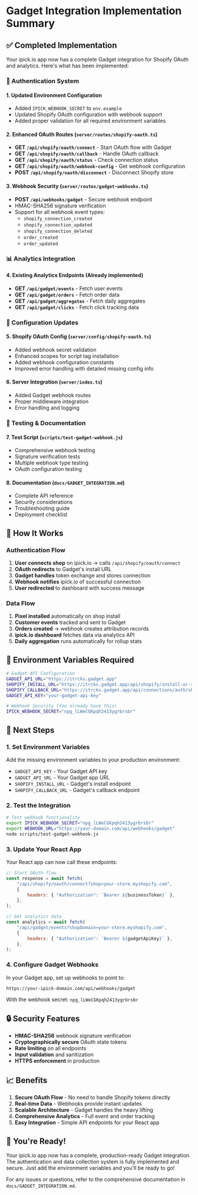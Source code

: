 # Gadget Integration Implementation Summary

## ✅ Completed Implementation

Your ipick.io app now has a complete Gadget integration for Shopify OAuth and
analytics. Here's what has been implemented:

### 🔐 Authentication System

#### 1. **Updated Environment Configuration**

- Added `IPICK_WEBHOOK_SECRET` to `env.example`
- Updated Shopify OAuth configuration with webhook support
- Added proper validation for all required environment variables

#### 2. **Enhanced OAuth Routes** (`server/routes/shopify-oauth.ts`)

- **GET `/api/shopify/oauth/connect`** - Start OAuth flow with Gadget
- **GET `/api/shopify/oauth/callback`** - Handle OAuth callback
- **GET `/api/shopify/oauth/status`** - Check connection status
- **GET `/api/shopify/oauth/webhook-config`** - Get webhook configuration
- **POST `/api/shopify/oauth/disconnect`** - Disconnect Shopify store

#### 3. **Webhook Security** (`server/routes/gadget-webhooks.ts`)

- **POST `/api/webhooks/gadget`** - Secure webhook endpoint
- HMAC-SHA256 signature verification
- Support for all webhook event types:
  - `shopify_connection_created`
  - `shopify_connection_updated`
  - `shopify_connection_deleted`
  - `order_created`
  - `order_updated`

### 📊 Analytics Integration

#### 4. **Existing Analytics Endpoints** (Already implemented)

- **GET `/api/gadget/events`** - Fetch user events
- **GET `/api/gadget/orders`** - Fetch order data
- **GET `/api/gadget/aggregates`** - Fetch daily aggregates
- **GET `/api/gadget/clicks`** - Fetch click tracking data

### 🔧 Configuration Updates

#### 5. **Shopify OAuth Config** (`server/config/shopify-oauth.ts`)

- Added webhook secret validation
- Enhanced scopes for script tag installation
- Added webhook configuration constants
- Improved error handling with detailed missing config info

#### 6. **Server Integration** (`server/index.ts`)

- Added Gadget webhook routes
- Proper middleware integration
- Error handling and logging

### 🧪 Testing & Documentation

#### 7. **Test Script** (`scripts/test-gadget-webhook.js`)

- Comprehensive webhook testing
- Signature verification tests
- Multiple webhook type testing
- OAuth configuration testing

#### 8. **Documentation** (`docs/GADGET_INTEGRATION.md`)

- Complete API reference
- Security considerations
- Troubleshooting guide
- Deployment checklist

## 🚀 How It Works

### Authentication Flow

1. **User connects shop** on ipick.io → calls `/api/shopify/oauth/connect`
2. **OAuth redirects** to Gadget's install URL
3. **Gadget handles** token exchange and stores connection
4. **Webhook notifies** ipick.io of successful connection
5. **User redirected** to dashboard with success message

### Data Flow

1. **Pixel installed** automatically on shop install
2. **Customer events** tracked and sent to Gadget
3. **Orders created** → webhook creates attribution records
4. **ipick.io dashboard** fetches data via analytics API
5. **Daily aggregation** runs automatically for rollup stats

## 🔑 Environment Variables Required

```bash
# Gadget API Configuration
GADGET_API_URL="https://itrcks.gadget.app"
SHOPIFY_INSTALL_URL="https://itrcks.gadget.app/api/shopify/install-or-render"
SHOPIFY_CALLBACK_URL="https://itrcks.gadget.app/api/connections/auth/shopify/callback"
GADGET_API_KEY="your-gadget-api-key"

# Webhook Security (You already have this)
IPICK_WEBHOOK_SECRET="npg_lLWeCGKpqh2413ygrbrsbr"
```

## 🎯 Next Steps

### 1. **Set Environment Variables**

Add the missing environment variables to your production environment:

- `GADGET_API_KEY` - Your Gadget API key
- `GADGET_API_URL` - Your Gadget app URL
- `SHOPIFY_INSTALL_URL` - Gadget's install endpoint
- `SHOPIFY_CALLBACK_URL` - Gadget's callback endpoint

### 2. **Test the Integration**

```bash
# Test webhook functionality
export IPICK_WEBHOOK_SECRET="npg_lLWeCGKpqh2413ygrbrsbr"
export WEBHOOK_URL="https://your-domain.com/api/webhooks/gadget"
node scripts/test-gadget-webhook.js
```

### 3. **Update Your React App**

Your React app can now call these endpoints:

```javascript
// Start OAuth flow
const response = await fetch(
    "/api/shopify/oauth/connect?shop=your-store.myshopify.com",
    {
        headers: { "Authorization": `Bearer ${businessToken}` },
    },
);

// Get analytics data
const analytics = await fetch(
    "/api/gadget/events?shopDomain=your-store.myshopify.com",
    {
        headers: { "Authorization": `Bearer ${gadgetApiKey}` },
    },
);
```

### 4. **Configure Gadget Webhooks**

In your Gadget app, set up webhooks to point to:

```
https://your-ipick-domain.com/api/webhooks/gadget
```

With the webhook secret: `npg_lLWeCGKpqh2413ygrbrsbr`

## 🔒 Security Features

- **HMAC-SHA256** webhook signature verification
- **Cryptographically secure** OAuth state tokens
- **Rate limiting** on all endpoints
- **Input validation** and sanitization
- **HTTPS enforcement** in production

## 📈 Benefits

1. **Secure OAuth Flow** - No need to handle Shopify tokens directly
2. **Real-time Data** - Webhooks provide instant updates
3. **Scalable Architecture** - Gadget handles the heavy lifting
4. **Comprehensive Analytics** - Full event and order tracking
5. **Easy Integration** - Simple API endpoints for your React app

## 🎉 You're Ready!

Your ipick.io app now has a complete, production-ready Gadget integration. The
authentication and data collection system is fully implemented and secure. Just
add the environment variables and you'll be ready to go!

For any issues or questions, refer to the comprehensive documentation in
`docs/GADGET_INTEGRATION.md`.

